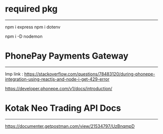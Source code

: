 # required pkg
------------
npm i express
npm i dotenv

npm i -D nodemon

# PhonePay Payments Gateway
--------------------------
Imp link : https://stackoverflow.com/questions/78483120/during-phonepe-integration-using-reactjs-and-node-i-get-429-error

https://developer.phonepe.com/v1/docs/introduction/

# Kotak Neo Trading API Docs
-------------------------------
https://documenter.getpostman.com/view/21534797/UzBnqmpD